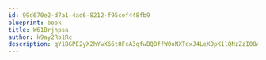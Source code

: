 ```yaml
---
id: 99d670e2-d7a1-4ad6-8212-f95cef448fb9
blueprint: book
title: W61Brjhpsa
author: k9ay2Ro1Rc
description: qY1BGPE2yX2hYwX66t0FcA3qfwBQDffW0oNXTdxJ4LeKOpK1lQNzZzI08AClzyWbFmCBQY6B7r927xfpMY1V6XFSrNXViSht6x5S
---
```

